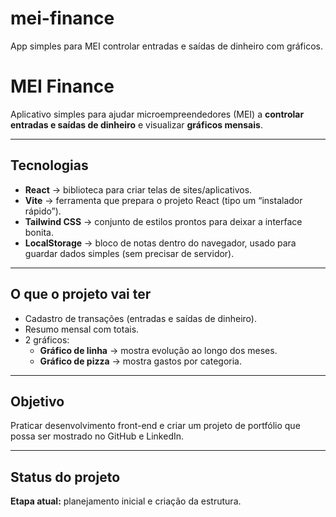 # mei-finance
 App simples para MEI controlar entradas e saídas de dinheiro com gráficos.
# MEI Finance

Aplicativo simples para ajudar microempreendedores (MEI) a **controlar entradas e saídas de dinheiro** e visualizar **gráficos mensais**.

---

##  Tecnologias 

- **React** → biblioteca para criar telas de sites/aplicativos.
- **Vite** → ferramenta que prepara o projeto React (tipo um “instalador rápido”).
- **Tailwind CSS** → conjunto de estilos prontos para deixar a interface bonita.
- **LocalStorage** → bloco de notas dentro do navegador, usado para guardar dados simples (sem precisar de servidor).

---

## O que o projeto vai ter

- Cadastro de transações (entradas e saídas de dinheiro).
- Resumo mensal com totais.
- 2 gráficos:
  - **Gráfico de linha** → mostra evolução ao longo dos meses.
  - **Gráfico de pizza** → mostra gastos por categoria.

---

##  Objetivo

Praticar desenvolvimento front-end e criar um projeto de portfólio que possa ser mostrado no GitHub e LinkedIn.

---

## Status do projeto

**Etapa atual:** planejamento inicial e criação da estrutura.

